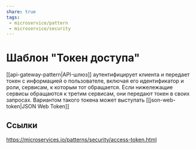```yaml
---
share: true
tags:
 - microservice/pattern
 - microservice/security
---
```

# Шаблон "Токен доступа"
[[api-gateway-pattern|API-шлюз]] аутентифицирует клиента и передает токен с информацией о пользователе, включая его идентификатор и роли, сервисам, к которым тот обращается. Если нижележащие сервисы обращаются к третим сервисам, они передают токен в своих запросах.
Вариантом такого токена может выступать [[json-web-token|JSON Web Token]]
## Ссылки
https://microservices.io/patterns/security/access-token.html